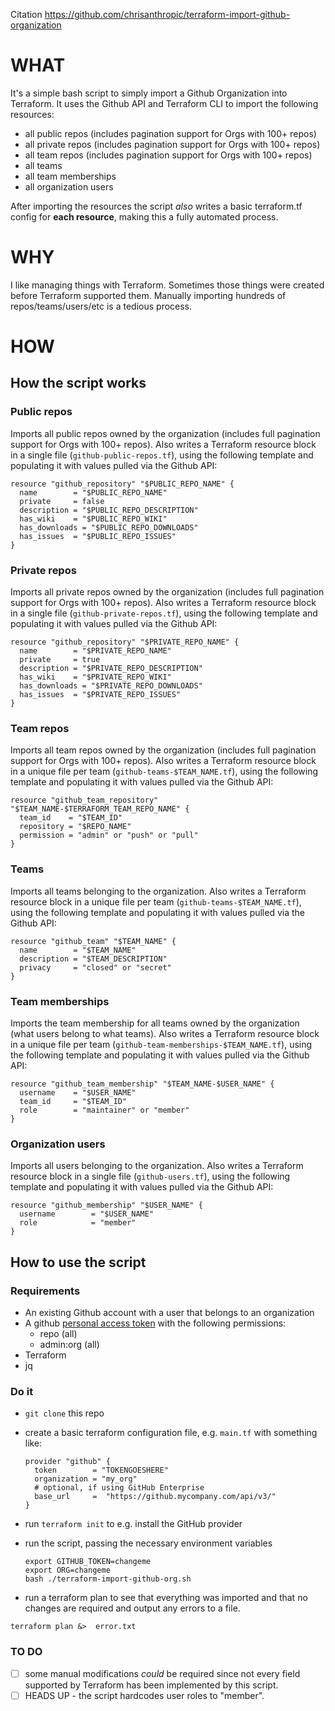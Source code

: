 Citation https://github.com/chrisanthropic/terraform-import-github-organization

# WHAT
It's a simple bash script to simply import a Github Organization into Terraform. It uses the Github API and Terraform CLI to import the following resources:
- all public repos (includes pagination support for Orgs with 100+ repos)
- all private repos (includes pagination support for Orgs with 100+ repos)
- all team repos (includes pagination support for Orgs with 100+ repos)
- all teams
- all team memberships
- all organization users

After importing the resources the script _also_ writes a basic terraform.tf config for **each resource**, making this a fully automated process.

# WHY
I like managing things with Terraform. Sometimes those things were created before Terraform supported them. Manually importing hundreds of repos/teams/users/etc is a tedious process.

# HOW
## How the script works
### Public repos
Imports all public repos owned by the organization (includes full pagination support for Orgs with 100+ repos). Also writes a Terraform resource block in a single file (`github-public-repos.tf`), using the following template and populating it with values pulled via the Github API:

```
resource "github_repository" "$PUBLIC_REPO_NAME" {
  name        = "$PUBLIC_REPO_NAME"
  private     = false
  description = "$PUBLIC_REPO_DESCRIPTION"
  has_wiki    = "$PUBLIC_REPO_WIKI"
  has_downloads = "$PUBLIC_REPO_DOWNLOADS"
  has_issues  = "$PUBLIC_REPO_ISSUES"
}
```

### Private repos
Imports all private repos owned by the organization (includes full pagination support for Orgs with 100+ repos). Also writes a Terraform resource block in a single file (`github-private-repos.tf`), using the following template and populating it with values pulled via the Github API:

```
resource "github_repository" "$PRIVATE_REPO_NAME" {
  name        = "$PRIVATE_REPO_NAME"
  private     = true
  description = "$PRIVATE_REPO_DESCRIPTION"
  has_wiki    = "$PRIVATE_REPO_WIKI"
  has_downloads = "$PRIVATE_REPO_DOWNLOADS"
  has_issues  = "$PRIVATE_REPO_ISSUES"
}
```

### Team repos
Imports all team repos owned by the organization (includes full pagination support for Orgs with 100+ repos). Also writes a Terraform resource block in a unique file per team (`github-teams-$TEAM_NAME.tf`), using the following template and populating it with values pulled via the Github API:

```
resource "github_team_repository" "$TEAM_NAME-$TERRAFORM_TEAM_REPO_NAME" {
  team_id    = "$TEAM_ID"
  repository = "$REPO_NAME"
  permission = "admin" or "push" or "pull"
}
```

### Teams
Imports all teams belonging to the organization. Also writes a Terraform resource block in a unique file per team (`github-teams-$TEAM_NAME.tf`), using the following template and populating it with values pulled via the Github API:

```
resource "github_team" "$TEAM_NAME" {
  name        = "$TEAM_NAME"
  description = "$TEAM_DESCRIPTION"
  privacy     = "closed" or "secret"
}
```

### Team memberships
Imports the team membership for all teams owned by the organization (what users belong to what teams). Also writes a Terraform resource block in a unique file per team (`github-team-memberships-$TEAM_NAME.tf`), using the following template and populating it with values pulled via the Github API:

```
resource "github_team_membership" "$TEAM_NAME-$USER_NAME" {
  username    = "$USER_NAME"
  team_id     = "$TEAM_ID"
  role        = "maintainer" or "member"
}
```

### Organization users
Imports all users belonging to the organization. Also writes a Terraform resource block in a single file (`github-users.tf`), using the following template and populating it with values pulled via the Github API:

```
resource "github_membership" "$USER_NAME" {
  username        = "$USER_NAME"
  role            = "member"
}
```

## How to use the script
### Requirements
- An existing Github account with a user that belongs to an organization
- A github [personal access token](https://help.github.com/articles/creating-a-personal-access-token-for-the-command-line/) with the following permissions:
  - repo (all)
  - admin:org (all)
- Terraform
- jq

### Do it
- `git clone` this repo
- create a basic terraform configuration file, e.g. `main.tf` with
  something like:

  ```hcl
  provider "github" {
    token        = "TOKENGOESHERE"
    organization = "my_org"
    # optional, if using GitHub Enterprise
    base_url     =  "https://github.mycompany.com/api/v3/"
  }
  ```

- run `terraform init` to e.g. install the GitHub provider
- run the script, passing the necessary environment variables
  ```
  export GITHUB_TOKEN=changeme 
  export ORG=changeme 
  bash ./terraform-import-github-org.sh
  ```
- run a terraform plan to see that everything was imported and that no changes are required and output any errors to a file.
```
terraform plan &>  error.txt
```

### TO DO
- [ ] some manual modifications _could_ be required since not every field supported by Terraform has been implemented by this script.
- [ ] HEADS UP - the script hardcodes user roles to "member".
